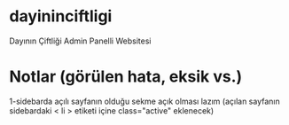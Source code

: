 # dayininciftligi
 Dayının Çiftliği Admin Panelli Websitesi
# Notlar (görülen hata, eksik vs.)
1-sidebarda açılı sayfanın olduğu sekme açık olması lazım (açılan sayfanın sidebardaki < li > etiketi içine class="active" eklenecek)
